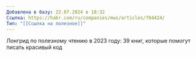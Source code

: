 ```yaml
---
Добавлена в базу: 22.07.2024 в 18:32
Ссылка: https://habr.com/ru/companies/mws/articles/704424/
Тип: "[[Ссылка на полезное]]"
---
```

Лонгрид по полезному чтению в 2023 году: 39 книг, которые помогут писать красивый код